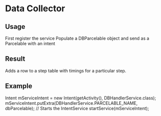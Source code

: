 # Data Collector

## Usage
First register the service
Populate a DBParcelable object and send as a Parcelable with an intent

## Result
Adds a row to a step table with timings for a particular step. 
## Example
<service android:name=".service.DBHandlerService" android:exported="true"/>
    
Intent mServiceIntent = new Intent(getActivity(), DBHandlerService.class);
mServiceIntent.putExtra(DBHandlerService.PARCELABLE_NAME, dbParcelable);
// Starts the IntentService
startService(mServiceIntent);